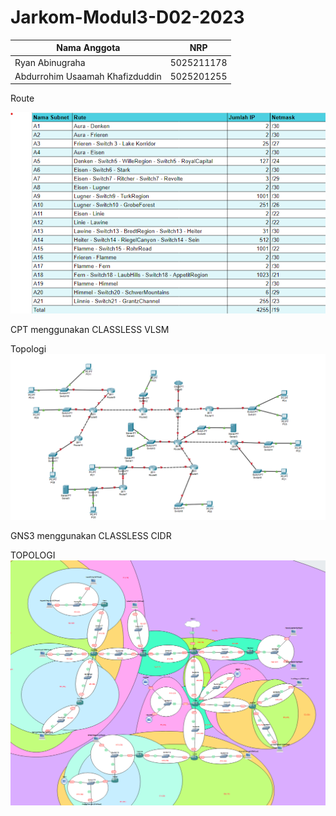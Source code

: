 # Jarkom-Modul3-D02-2023

Nama Anggota | NRP
------------------- | --------------		
Ryan Abinugraha | 5025211178
Abdurrohim Usaamah Khafizduddin | 5025201255
Route




![Foto](./img/Rute.png)

CPT menggunakan CLASSLESS VLSM

Topologi
![Foto](./img/TopologiVLSM.png)


GNS3 menggunakan CLASSLESS CIDR

TOPOLOGI
![Foto](./img/TopologiCIDR.png)
